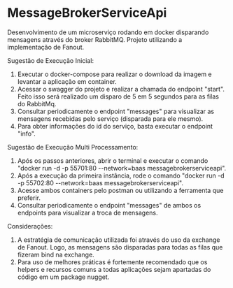 # MessageBrokerServiceApi
Desenvolvimento de um microserviço rodando em docker disparando mensagens através do broker RabbitMQ. Projeto utilizando a implementação de Fanout.

Sugestão de Execução Inicial:

1) Executar o docker-compose para realizar o download da imagem e levantar a aplicação em container.
2) Acessar o swagger do projeto e realizar a chamada do endpoint "start". Feito isso será realizado um disparo de 5 em 5 segundos para as filas do RabbitMq.
3) Consultar periodicamente o endpoint "messages" para visualizar as mensagens recebidas pelo serviço (disparada para ele mesmo).
4) Para obter informações do id do serviço, basta executar o endpoint "info".

Sugestão de Execução Multi Processamento:

1) Após os passos anteriores, abrir o terminal e executar o comando "docker run -d -p 55701:80 --network=baas messagebrokerserviceapi".
2) Após a execução da primeira instância, rode o comando "docker run -d -p 55702:80 --network=baas messagebrokerserviceapi".
3) Acesse ambos containers pelo postman ou utilizando a ferramenta que preferir.
4) Consultar periodicamente o endpoint "messages" de ambos os endpoints para visualizar a troca de mensagens.

Considerações:

1) A estratégia de comunicação utilizada foi através do uso da exchange de Fanout. Logo, as mensagens são disparadas para todas as filas que fizeram bind na exchange.
2) Para uso de melhores práticas é fortemente recomendado que os helpers e recursos comuns a todas aplicações sejam apartadas do código em um package nugget.
